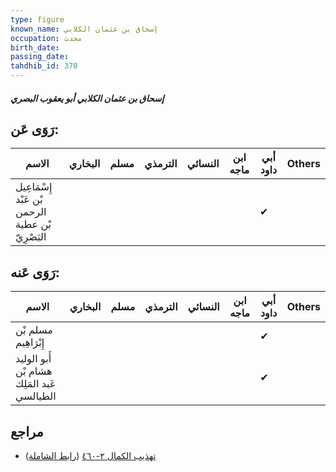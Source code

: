 ```yaml
---
type: figure
known_name: إسحاق بن عثمان الكلابي
occupation: محدث
birth_date:
passing_date:
tahdhib_id: 370
---
```

##### إسحاق بن عثمان الكلابي أبو يعقوب البصري

## رَوَى عَن:
| الاسم                                            | البخاري | مسلم | الترمذي | النسائي | ابن ماجه | أبي داود | Others |
| ------------------------------------------------ | ------- | ---- | ------- | ------- | -------- | -------- | ------ |
| إِسْمَاعِيل بْن عَبْد الرحمن بْن عطية البَصْرِيّ |         |      |         |         |          | ✔        |        |
## رَوَى عَنه:
| الاسم                                      | البخاري | مسلم | الترمذي | النسائي | ابن ماجه | أبي داود | Others |
| ------------------------------------------ | ------- | ---- | ------- | ------- | -------- | -------- | ------ |
| مسلم بْن إِبْرَاهِيم                       |         |      |         |         |          | ✔        |        |
| أَبو الوليد هشام بْن عَبد المَلِك الطيالسي |         |      |         |         |          | ✔        |        |
## مراجع
- [تهذيب الكمال ٢-٤٦٠](obsidian://open?vault=Tahdhib-al-Kamal&file=Figures/٣٧٠-إسحاق%20بن%20عثمان%20الكلابي%20أبو%20يعقوب%20البصري) ([رابط الشاملة](https://shamela.ws/book/3722/941))